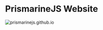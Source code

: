 # PrismarineJS Website

![prismarinejs.github.io](https://raw.githubusercontent.com/PrismarineJS/prismarinejs.github.io/master/img/Logos%20and%20Icons/PNG%20files/Prismarine.png)
